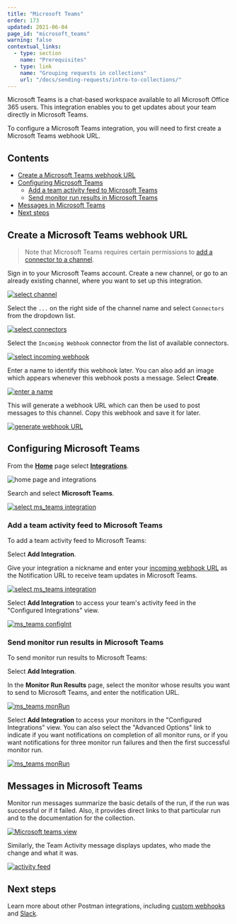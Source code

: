 ```yaml
---
title: "Microsoft Teams"
order: 173
updated: 2021-06-04
page_id: "microsoft_teams"
warning: false
contextual_links:
  - type: section
    name: "Prerequisites"
  - type: link
    name: "Grouping requests in collections"
    url: "/docs/sending-requests/intro-to-collections/"
---
```


Microsoft Teams is a chat-based workspace available to all Microsoft Office 365 users. This integration enables you to get updates about your team directly in Microsoft Teams.

To configure a Microsoft Teams integration, you will need to first create a Microsoft Teams webhook URL.

## Contents

* [Create a Microsoft Teams webhook URL](#create-a-microsoft-teams-webhook-url)
* [Configuring Microsoft Teams](#configuring-microsoft-teams)
    * [Add a team activity feed to Microsoft Teams](#add-a-team-activity-feed-to-microsoft-teams)
    * [Send monitor run results in Microsoft Teams](#send-monitor-run-results-in-microsoft-teams)
* [Messages in Microsoft Teams](#messages-in-microsoft-teams)
* [Next steps](#next-steps)

## Create a Microsoft Teams webhook URL

> Note that Microsoft Teams requires certain permissions to [add a connector to a channel](https://docs.microsoft.com/en-us/microsoftteams/office-365-custom-connectors).

Sign in to your Microsoft Teams account. Create a new channel, or go to an already existing channel, where you want to set up this integration.

[![select channel](https://assets.postman.com/postman-docs/59031183.jpg)](https://assets.postman.com/postman-docs/59031183.jpg)

Select the `...` on the right side of the channel name and select `Connectors` from the dropdown list.

[![select connectors](https://assets.postman.com/postman-docs/59031299.jpg)](https://assets.postman.com/postman-docs/59031299.jpg)

Select the `Incoming Webhook` connector from the list of available connectors.

[![select incoming webhook](https://assets.postman.com/postman-docs/59031428.jpg)](https://assets.postman.com/postman-docs/59031428.jpg)

Enter a name to identify this webhook later. You can also add an image which appears whenever this webhook posts a message. Select **Create**.

[![enter a name](https://assets.postman.com/postman-docs/59031665.jpg)](https://assets.postman.com/postman-docs/59031665.jpg)

This will generate a webhook URL which can then be used to post messages to this channel. Copy this webhook and save it for later.

[![generate webhook URL](https://assets.postman.com/postman-docs/59032020.jpg)](https://assets.postman.com/postman-docs/59032020.jpg)

## Configuring Microsoft Teams

From the **[Home](https://go.postman.co/home)** page select **[Integrations](https://go.postman.co/integrations)**.

![home page and integrations](https://assets.postman.com/postman-docs/home-integrations.jpg)

Search and select **Microsoft Teams**.

[![select ms_teams integration](https://assets.postman.com/postman-docs/msteams-search-all-q.jpg)](https://assets.postman.com/postman-docs/msteams-search-all-q.jpg)

### Add a team activity feed to Microsoft Teams

To add a team activity feed to Microsoft Teams:

Select **Add Integration**.

Give your integration a nickname and enter your [incoming webhook URL](#create-a-microsoft-teams-webhook-url) as the Notification URL to receive team updates in Microsoft Teams.

[![select ms_teams integration](https://assets.postman.com/postman-docs/msteams-add-team-activities-q.jpg)](https://assets.postman.com/postman-docs/msteams-add-team-activities-q.jpg)

Select **Add Integration** to access your team's activity feed in the "Configured Integrations" view.

   [![ms_teams configInt](https://assets.postman.com/postman-docs/msteams-team-activities-show-all-q.jpg)](https://assets.postman.com/postman-docs/msteams-team-activities-show-all-q.jpg)

### Send monitor run results in Microsoft Teams

To send monitor run results to Microsoft Teams:

Select **Add Integration**.

In the **Monitor Run Results** page, select the monitor whose results you want to send to Microsoft Teams, and enter the notification URL.

   [![ms_teams monRun](https://assets.postman.com/postman-docs/ms-teams-send-mon-run.jpg)](https://assets.postman.com/postman-docs/ms-teams-send-mon-run.jpg)

Select **Add Integration** to access your monitors in the "Configured Integrations" view. You can also select the "Advanced Options" link to indicate if you want notifications on completion of all monitor runs, or if you want notifications for three monitor run failures and then the first successful monitor run.

   [![ms_teams monRun](https://assets.postman.com/postman-docs/msteams-monitor-results-add-q.jpg)](https://assets.postman.com/postman-docs/msteams-monitor-results-add-q.jpg)

## Messages in Microsoft Teams

Monitor run messages summarize the basic details of the run, if the run was successful or if it failed. Also, it provides direct links to that particular run and to the documentation for the collection.

[![Microsoft teams view](https://assets.postman.com/postman-docs/59034537.jpg)](https://assets.postman.com/postman-docs/59034537.jpg)

Similarly, the Team Activity message displays updates, who made the change and what it was.

[![activity feed](https://assets.postman.com/postman-docs/59034618.jpg)](https://assets.postman.com/postman-docs/59034618.jpg)

## Next steps

Learn more about other Postman integrations, including [custom webhooks](/docs/integrations/webhooks/) and [Slack](/docs/integrations/available-integrations/slack/).